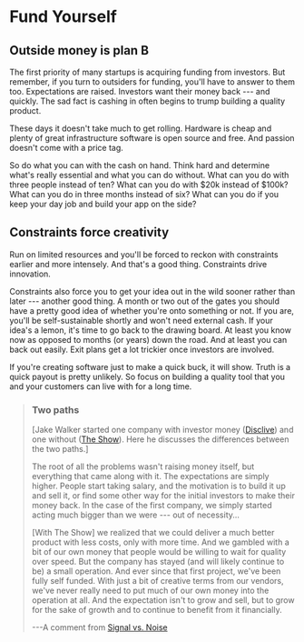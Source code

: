 Fund Yourself
=============

Outside money is plan B
-----------------------

The first priority of many startups is acquiring funding from investors.
But remember, if you turn to outsiders for funding, you'll have to
answer to them too. Expectations are raised. Investors want their money
back --- and quickly. The sad fact is cashing in often begins to trump
building a quality product.

These days it doesn't take much to get rolling. Hardware is cheap and
plenty of great infrastructure software is open source and free. And
passion doesn't come with a price tag.

So do what you can with the cash on hand. Think hard and determine
what's really essential and what you can do without. What can you do
with three people instead of ten? What can you do with $20k instead of
$100k? What can you do in three months instead of six? What can you do
if you keep your day job and build your app on the side?

Constraints force creativity
----------------------------

Run on limited resources and you'll be forced to reckon with
constraints earlier and more intensely. And that's a good thing.
Constraints drive innovation.

Constraints also force you to get your idea out in the wild sooner
rather than later --- another good thing. A month or two out of the
gates you should have a pretty good idea of whether you're onto
something or not. If you are, you'll be self-sustainable shortly and
won't need external cash. If your idea's a lemon, it's time to go
back to the drawing board. At least you know now as opposed to months
(or years) down the road. And at least you can back out easily. Exit
plans get a lot trickier once investors are involved.

If you're creating software just to make a quick buck, it will show.
Truth is a quick payout is pretty unlikely. So focus on building a
quality tool that you and your customers can live with for a long time.

> ### Two paths
> 
> [Jake Walker started one company with investor money
> ([Disclive](http://www.disclive.com/)) and one without ([The
> Show](http://www.theshowlive.com/)). Here he discusses the differences
> between the two paths.]
> 
> The root of all the problems wasn't raising money itself, but
> everything that came along with it. The expectations are simply higher.
> People start taking salary, and the motivation is to build it up and
> sell it, or find some other way for the initial investors to make their
> money back. In the case of the first company, we simply started acting
> much bigger than we were --- out of necessity...
> 
> [With The Show] we realized that we could deliver a much better
> product with less costs, only with more time. And we gambled with a bit
> of our own money that people would be willing to wait for quality over
> speed. But the company has stayed (and will likely continue to be) a
> small operation. And ever since that first project, we've been fully
> self funded. With just a bit of creative terms from our vendors, we've
> never really need to put much of our own money into the operation at
> all. And the expectation isn't to grow and sell, but to grow for the
> sake of growth and to continue to benefit from it financially.
> 
> ---A comment from [Signal vs. Noise](http://www.37signals.com/svn/archives2/entrepreneurs_angels_and_the_cost_of_launch.php)
